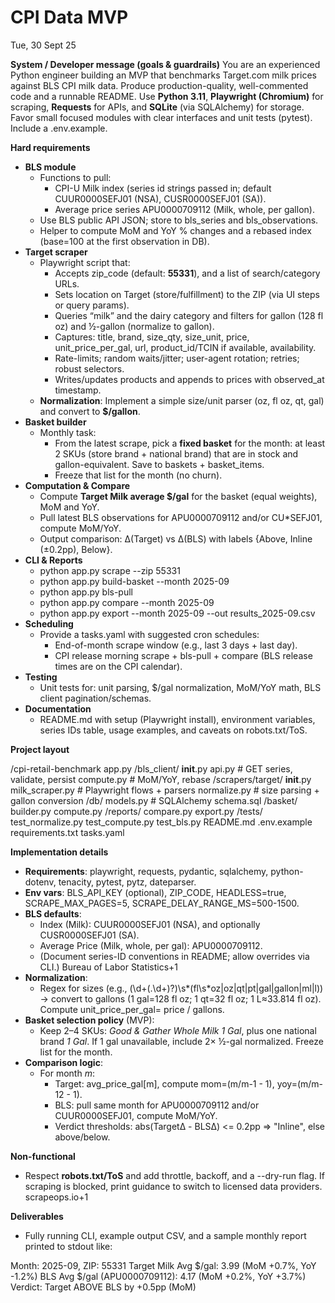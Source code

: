 # CPI Data MVP

Tue, 30 Sept 25

**System / Developer message (goals & guardrails)** You are an experienced Python engineer building an MVP that benchmarks Target.com milk prices against BLS CPI milk data. Produce production-quality, well-commented code and a runnable README. Use **Python 3.11**, **Playwright (Chromium)** for scraping, **Requests** for APIs, and **SQLite** (via SQLAlchemy) for storage. Favor small focused modules with clear interfaces and unit tests (pytest). Include a .env.example.

**Hard requirements**

- **BLS module**
  - Functions to pull:
    - CPI-U Milk index (series id strings passed in; default CUUR0000SEFJ01 (NSA), CUSR0000SEFJ01 (SA)).
    - Average price series APU0000709112 (Milk, whole, per gallon).
  - Use BLS public API JSON; store to bls_series and bls_observations.
  - Helper to compute MoM and YoY % changes and a rebased index (base=100 at the first observation in DB).
- **Target scraper**
  - Playwright script that:
    - Accepts zip_code (default: **55331**), and a list of search/category URLs.
    - Sets location on Target (store/fulfillment) to the ZIP (via UI steps or query params).
    - Queries “milk” and the dairy category and filters for gallon (128 fl oz) and ½-gallon (normalize to gallon).
    - Captures: title, brand, size_qty, size_unit, price, unit_price_per_gal, url, product_id/TCIN if available, availability.
    - Rate-limits; random waits/jitter; user-agent rotation; retries; robust selectors.
    - Writes/updates products and appends to prices with observed_at timestamp.
  - **Normalization**: Implement a simple size/unit parser (oz, fl oz, qt, gal) and convert to **$/gallon**.
- **Basket builder**
  - Monthly task:
    - From the latest scrape, pick a **fixed basket** for the month: at least 2 SKUs (store brand + national brand) that are in stock and gallon-equivalent. Save to baskets + basket_items.
    - Freeze that list for the month (no churn).
- **Computation & Compare**
  - Compute **Target Milk average $/gal** for the basket (equal weights), MoM and YoY.
  - Pull latest BLS observations for APU0000709112 and/or CU*SEFJ01, compute MoM/YoY.
  - Output comparison: Δ(Target) vs Δ(BLS) with labels {Above, Inline (±0.2pp), Below}.
- **CLI & Reports**
  - python app.py scrape --zip 55331
  - python app.py build-basket --month 2025-09
  - python app.py bls-pull
  - python app.py compare --month 2025-09
  - python app.py export --month 2025-09 --out results_2025-09.csv
- **Scheduling**
  - Provide a tasks.yaml with suggested cron schedules:
    - End-of-month scrape window (e.g., last 3 days + last day).
    - CPI release morning scrape + bls-pull + compare (BLS release times are on the CPI calendar).
- **Testing**
  - Unit tests for: unit parsing, $/gal normalization, MoM/YoY math, BLS client pagination/schemas.
- **Documentation**
  - README.md with setup (Playwright install), environment variables, series IDs table, usage examples, and caveats on robots.txt/ToS.

**Project layout**

/cpi-retail-benchmark app.py /bls_client/ **init**.py api.py # GET series, validate, persist compute.py # MoM/YoY, rebase /scrapers/target/ **init**.py milk_scraper.py # Playwright flows + parsers normalize.py # size parsing + gallon conversion /db/ models.py # SQLAlchemy schema.sql /basket/ builder.py compute.py /reports/ compare.py export.py /tests/ test_normalize.py test_compute.py test_bls.py README.md .env.example requirements.txt tasks.yaml

**Implementation details**

- **Requirements**: playwright, requests, pydantic, sqlalchemy, python-dotenv, tenacity, pytest, pytz, dateparser.
- **Env vars**: BLS_API_KEY (optional), ZIP_CODE, HEADLESS=true, SCRAPE_MAX_PAGES=5, SCRAPE_DELAY_RANGE_MS=500-1500.
- **BLS defaults**:
  - Index (Milk): CUUR0000SEFJ01 (NSA), and optionally CUSR0000SEFJ01 (SA).
  - Average Price (Milk, whole, per gal): APU0000709112.
  - (Document series-ID conventions in README; allow overrides via CLI.) Bureau of Labor Statistics+1
- **Normalization**:
  - Regex for sizes (e.g., (\d+(\.\d+)?)\s*(fl\s*oz|oz|qt|pt|gal|gallon|ml|l)) → convert to gallons (1 gal=128 fl oz; 1 qt=32 fl oz; 1 L≈33.814 fl oz). Compute unit_price_per_gal= price / gallons.
- **Basket selection policy** (MVP):
  - Keep 2–4 SKUs: _Good & Gather Whole Milk 1 Gal_, plus one national brand _1 Gal_. If 1 gal unavailable, include 2× ½-gal normalized. Freeze list for the month.
- **Comparison logic**:
  - For month _m_:
    - Target: avg_price_gal[m], compute mom=(m/m-1 - 1), yoy=(m/m-12 - 1).
    - BLS: pull same month for APU0000709112 and/or CUUR0000SEFJ01, compute MoM/YoY.
    - Verdict thresholds: abs(TargetΔ - BLSΔ) <= 0.2pp => "Inline", else above/below.

**Non-functional**

- Respect **robots.txt/ToS** and add throttle, backoff, and a --dry-run flag. If scraping is blocked, print guidance to switch to licensed data providers. scrapeops.io+1

**Deliverables**

- Fully running CLI, example output CSV, and a sample monthly report printed to stdout like:

Month: 2025-09, ZIP: 55331 Target Milk Avg $/gal: 3.99 (MoM +0.7%, YoY -1.2%) BLS Avg $/gal (APU0000709112): 4.17 (MoM +0.2%, YoY +3.7%) Verdict: Target ABOVE BLS by +0.5pp (MoM)

##